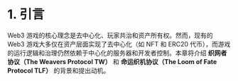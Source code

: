 # 1. 引言

Web3 游戏的核心理念是去中心化、玩家共治和资产所有权。然而，现有的 Web3 游戏大多仅在资产层面实现了去中心化（如 NFT 和 ERC20 代币），而游戏的运行逻辑和治理仍然依赖于中心化的服务器和开发者控制。本章将介绍 **织网者协议（The Weavers Protocol TW）** 和 **命运织机协议（The Loom of Fate Protocol TLF）** 的背景和提出动机。
